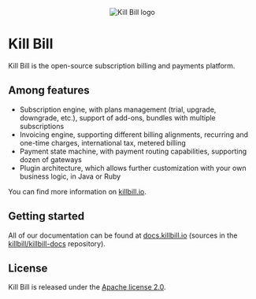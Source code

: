 <p align="center">
  <img src="https://github.com/killbill/killbill-docs/raw/v3-0.19/userguide/assets/img/logo.png" alt="Kill Bill logo" style="max-width:100%;">
</p>

# Kill Bill

Kill Bill is the open-source subscription billing and payments platform.

## Among features

* Subscription engine, with plans management (trial, upgrade, downgrade, etc.), support of add-ons, bundles with multiple subscriptions
* Invoicing engine, supporting different billing alignments, recurring and one-time charges, international tax, metered billing
* Payment state machine, with payment routing capabilities, supporting dozen of gateways
* Plugin architecture, which allows further customization with your own business logic, in Java or Ruby

You can find more information on [killbill.io](http://killbill.io).

## Getting started

All of our documentation can be found at [docs.killbill.io](http://docs.killbill.io) (sources in the [killbill/killbill-docs](https://github.com/killbill/killbill-docs) repository).

## License

Kill Bill is released under the [Apache license 2.0](http://www.apache.org/licenses/LICENSE-2.0).
